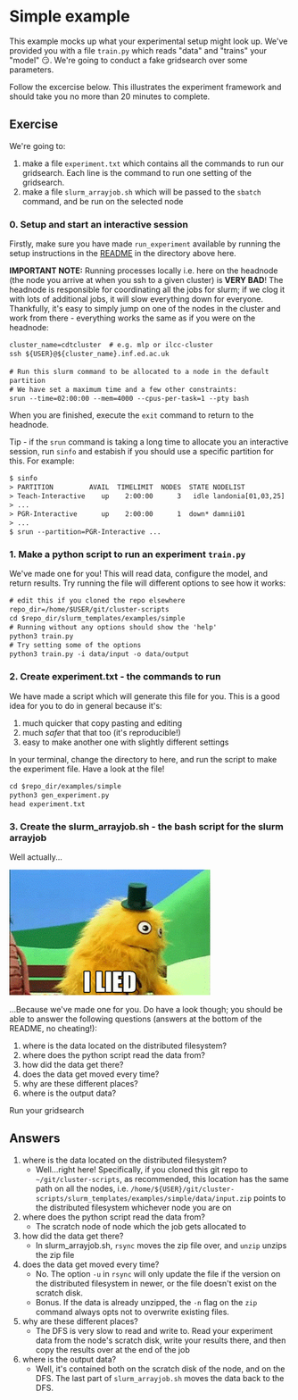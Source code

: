 # Simple example

This example mocks up what your experimental setup might look up. We've
provided you with a file `train.py` which reads "data" and "trains" your
"model" :smirk:. We're going to conduct a fake gridsearch over some parameters.

Follow the excercise below. This illustrates the experiment framework and
should take you no more than 20 minutes to complete.


## Exercise
We're going to:
1. make a file `experiment.txt` which contains all the commands to run our
gridsearch. Each line is the command to run one setting of the gridsearch.
1. make a file `slurm_arrayjob.sh` which will be passed to the `sbatch`
command, and be run on the selected node

### 0. Setup and start an interactive session
Firstly, make sure you have made `run_experiment` available by running the
setup instructions in the [README](../README.sh) in the directory above here.

**IMPORTANT NOTE:** Running processes locally i.e. here on the headnode (the
node you arrive at when you ssh to a given cluster) is **VERY BAD**! The
headnode is responsible for coordinating all the jobs for slurm; if we clog
it with lots of additional jobs, it will slow everything down for everyone.
Thankfully, it's easy to simply jump on one of the nodes in the cluster and
work from there - everything works the same as if you were on the headnode:
```
cluster_name=cdtcluster  # e.g. mlp or ilcc-cluster
ssh ${USER}@${cluster_name}.inf.ed.ac.uk

# Run this slurm command to be allocated to a node in the default partition
# We have set a maximum time and a few other constraints:
srun --time=02:00:00 --mem=4000 --cpus-per-task=1 --pty bash
```

When you are finished, execute the `exit` command to return to the headnode.

Tip - if the `srun` command is taking a long time to allocate you an
interactive session, run `sinfo` and estabish if you should use a specific
partition for this. For example:
```
$ sinfo
> PARTITION         AVAIL  TIMELIMIT  NODES  STATE NODELIST
> Teach-Interactive    up    2:00:00      3   idle landonia[01,03,25]
> ...
> PGR-Interactive      up    2:00:00      1  down* damnii01
> ...
$ srun --partition=PGR-Interactive ...
```

### 1. Make a python script to run an experiment `train.py`
We've made one for you! This will read data, configure the model, and return
results. Try running the file will different options to see how it works:
```
# edit this if you cloned the repo elsewhere
repo_dir=/home/$USER/git/cluster-scripts
cd $repo_dir/slurm_templates/examples/simple
# Running without any options should show the 'help'
python3 train.py
# Try setting some of the options
python3 train.py -i data/input -o data/output
```

### 2. Create experiment.txt - the commands to run
We have made a script which will generate this file for you. This is a good
idea for you to do in general because it's:
1. much quicker that copy pasting and editing
1. much *safer* that that too (it's reproducible!)
1. easy to make another one with slightly different settings

In your terminal, change the directory to here, and run the script to make
the experiment file. Have a look at the file!
```
cd $repo_dir/examples/simple
python3 gen_experiment.py
head experiment.txt
```

### 3. Create the slurm_arrayjob.sh - the bash script for the slurm arrayjob
Well actually...

![I LIED](data/input/spurious_data.gif)

...Because we've made one for you. Do have a look though; you should be able to
answer the following questions (answers at the bottom of the README, no
cheating!):
1. where is the data located on the distributed filesystem?
1. where does the python script read the data from?
1. how did the data get there?
1. does the data get moved every time?
1. why are these different places?
1. where is the output data?


Run your gridsearch



## Answers

1. where is the data located on the distributed filesystem?
    * Well...right here! Specifically, if you cloned this git repo to
    `~/git/cluster-scripts`, as recommended, this location has the same path
    on all the nodes, i.e.
    `/home/${USER}/git/cluster-scripts/slurm_templates/examples/simple/data/input.zip`
    points to the distributed filesystem whichever node you are on
1. where does the python script read the data from?
    * The scratch node of node which the job gets allocated to
1. how did the data get there?
    * In slurm_arrayjob.sh, `rsync` moves the zip file over, and `unzip`
    unzips the zip file
1. does the data get moved every time?
    * No. The option `-u` in `rsync` will only update the file if the version
    on the distributed filesystem in newer, or the file doesn't exist on the
    scratch disk.
    * Bonus. If the data is already unzipped, the `-n` flag on the `zip`
    command always opts not to overwrite existing files.
1. why are these different places?
    * The DFS is very slow to read and write to. Read your experiment data
    from the node's scratch disk, write your results there, and then copy the
    results over at the end of the job
1. where is the output data?
    * Well, it's contained both on the scratch disk of the node, and on the
    DFS. The last part of `slurm_arrayjob.sh` moves the data back to the DFS.